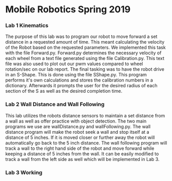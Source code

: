 # Mobile Robotics Spring 2019

### Lab 1 Kinematics

  The purpose of this lab was to program our robot to move forward a set distance in a requested amount of time.
This meant calculating the velocity of the Robot based on the requested parameters. We implemented this task with
the file Forward.py. Forward.py determines the necessary velocity of each wheel from a text file generated using 
the file Calibration.py. This text file was also used to plot out our pwm values compared to wheel rotation/sec on
our lab report. The final tasking was to have the robot drive in an S-Shape. This is done using the file SShape.py.
This program performs it's own calculations and stores the calibration numbers in a dictionary. Afterwards it 
prompts the user for the desired radius of each section of the S as well as the desired completion time.

### Lab 2 Wall Distance and Wall Following

  This lab utilizes the robots distance sensors to maintain a set distance from a wall as well as offer practice with
object detection. The two main programs we use are wallDistance.py and wallFollowing.py. The wall distance program will
make the robot seek a wall and stop itself at a distance of 5 inches. If it is moved closer or further away the robot 
will automatically go back to the 5 inch distance. The wall following program will track a wall to the right hand side
of the robot and move forward while keeping a distance of 5 inches from the wall. It can be easily modified to track a 
wall from the left side as well which will be implemented in Lab 3.


### Lab 3 Working
